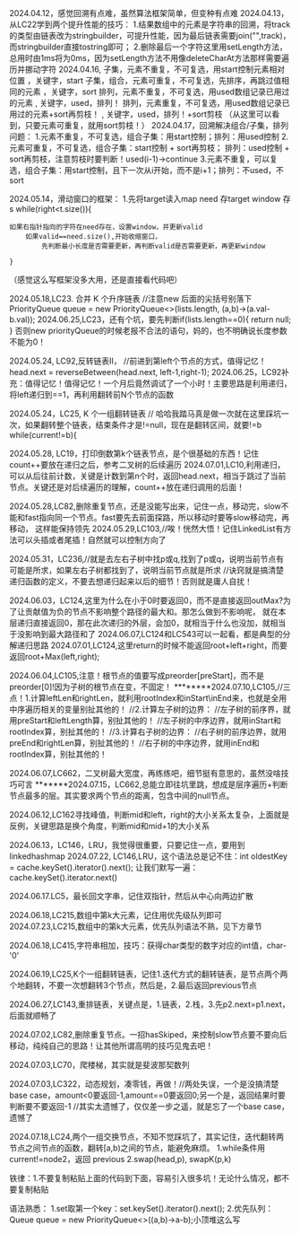 2024.04.12，感觉回溯有点难，虽然算法框架简单，但变种有点难
2024.04.13，从LC22学到两个提升性能的技巧：
            1.结果数组中的元素是字符串的回溯，将track的类型由链表改为stringbuilder，可提升性能，因为最后链表需要join("",track)，而stringbuilder直接tostring即可；
            2.删除最后一个字符这里用setLength方法，总用时由1ms将为0ms，因为setLength方法不用像deleteCharAt方法那样需要遍历并挪动字符
2024.04.16, 子集，元素不重复，不可复选，用start控制元素相对位置            ，关键字，start
            子集，组合，元素可重复，不可复选，先排序，再跳过值相同的元素      ，关键字，sort
            排列，元素不重复，不可复选，用used数组记录已用过的元素         , 关键字，used，排列！
            排列，元素重复，不可复选，用used数组记录已用过的元素+sort再剪枝！        , 关键字，used，排列！+sort剪枝
            （从这里可以看到，只要元素可重复，就用sort剪枝！）
2024.04.17，回溯解决组合/子集，排列问题：
			1.元素不重复，不可复选，组合子集：用start控制；排列：用used控制
			2.元素可重复，不可复选，组合子集：start控制 + sort再剪枝； 排列：used控制 + sort再剪枝，注意剪枝时要判断！used(i-1)->continue
			3.元素不重复，可以复选，组合子集：用start控制，且下一次从i开始，而不是i+1；排列：不used，不sort

2024.05.14，滑动窗口的框架：
    1.先将target读入map
    need 存target
    window 存s
    while(right<t.size()){
    
    如果右指针指向的字符在need存在，设置window，并更新valid
        如果valid==need.size(),开始收缩窗口，
            先判断最小长度是否需要更新，再判断valid是否需要更新，再更新window
    
    }
（感觉这么写框架没多大用，还是直接看代码吧）

2024.05.18,LC23. 合并 K 个升序链表
//注意new 后面的尖括号别落下
PriorityQueue<ListNode> queue = new PriorityQueue<>(lists.length, (a,b)->(a.val-b.val));
2024.06.25,LC23，还有个坑，要先判断if(lists.length==0){
                                     return null;
                                 }
否则new priorityQueue的时候老报不合法的语句，妈的，也不明确说长度参数不能为0！


2024.05.24, LC92,反转链表II，
//前进到第left个节点的方式，值得记忆！
head.next = reverseBetween(head.next, left-1,right-1);
2024.06.25，LC92补充：值得记忆！值得记忆！一个月后竟然调试了一个小时！主要思路是利用递归，将left递归到==1，再利用翻转前N个节点的函数

2024.05.24，LC25, K 个一组翻转链表
// 哈哈我踏马真是做一次就在这里踩坑一次，如果翻转整个链表，结束条件才是!=null，现在是翻转区间，就要!=b
while(current!=b){

2024.05.28, LC19，打印倒数第k个链表节点，是个很基础的东西！记住count++要放在递归之后，参考二叉树的后续遍历
2024.07.01,LC10,利用递归，可以从后往前计数，关键是计数到第n个时，返回head.next，相当于跳过了当前节点。关键还是对后续遍历的理解，count++放在递归调用的后面！

2024.05.28,LC82,删除重复节点，还是没能写出来，记住一点，移动完，slow不能和fast指向同一个节点。fast要先去前面探路，所以移动时要等slow移动完，再移动，
这样能保持领先
2024.05.29,LC103,//唉！恍然大悟！记住LinkedList有方法可以头插或者尾插！自然就可以控制方向了

2024.05.31，LC236,//就是去左右子树中找p或q,找到了p或q，说明当前节点有可能是所求，如果左右子树都找到了，说明当前节点就是所求
//诀窍就是搞清楚递归函数的定义，不要去想递归起来以后的细节！否则就是庸人自扰！

2024.06.03，LC124,这里为什么在小于0时要返回0，而不是直接返回outMax?为了让贡献值为负的节点不影响整个路径的最大和。那怎么做到不影响呢，
就在本层递归直接返回0，那在此次递归的外层，会加0，就相当于什么也没加，就相当于没影响到最大路径和了
2024.06.07,LC124和LC543可以一起看，都是典型的分解递归思路
2024.07.01,LC124,这里return的时候不能返回root+left+right，而要返回root+Max(left,right);

2024.06.04,LC105,注意！根节点的值要写成preorder[preStart]，而不是preorder[0]!因为子树的根节点在变，不固定！
********2024.07.10,LC105,//三点！1.计算leftLen和rightLen，就利用rootIndex和inStart\inEnd来，也就是全用中序遍历相关的变量别扯其他的！
//2.计算左子树的边界：
//左子树的前序界，就用preStart和leftLength算，别扯其他的！
//左子树的中序边界，就用inStart和rootIndex算，别扯其他的！
//3.计算右子树的边界：
//右子树的前序边界，就用preEnd和rightLen算，别扯其他的！
//右子树的中序边界，就用inEnd和rootIndex算，别扯其他的！

2024.06.07,LC662，二叉树最大宽度，再练练吧，细节挺有意思的，虽然没啥技巧可言
*******2024.07.15，LC662,总能立即往坑里跳，想成是层序遍历+判断节点最多的层。其实要求两个节点的距离，包含中间的null节点。

2024.06.12,LC162寻找峰值，判断mid和left，right的大小关系太复杂，上面就是反例，关键思路是换个角度，判断mid和mid+1的大小关系

2024.06.13，LC146，LRU，我觉得很重要，只要记住一点，要用到linkedhashmap
2024.07.22, LC146,LRU，这个语法总是记不住：int oldestKey = cache.keySet().iterator().next();
让我们默写一遍：cache.keySet().iterator.next()

2024.06.17.LC5，最长回文字串，记住双指针，然后从中心向两边扩散

2024.06.18,LC215,数组中第k大元素，记住用优先级队列即可
2024.07.23,LC215,数组中的第k大元素，优先队列语法不熟，见下方章节

2024.06.18,LC415,字符串相加，技巧：获得char类型的数字对应的int值，char-'0'

2024.06.19,LC25,K个一组翻转链表，记住1.迭代方式的翻转链表，是节点两个两个地翻转，不要一次想翻转3个节点，然后是，2.最后返回previous节点

2024.06.27,LC143,重排链表，关键点是，1.链表，2.栈，3.先p2.next=p1.next，后面就顺畅了

2024.07.02,LC82,删除重复节点。一招hasSkiped，来控制slow节点要不要向后移动，纯纯自己的思路！让其他所谓高明的技巧见鬼去吧！

2024.07.03,LC70，爬楼梯，其实就是斐波那契数列

2024.07.03,LC322，动态规划，凑零钱，再做！//两处失误，一个是没搞清楚base case，amount<0要返回-1,amount==0要返回0;另一个是，返回结果时要判断要不要返回-1
                             //其实太遗憾了，仅仅差一步之遥，就是忘了一个base case，遗憾了

2024.07.18,LC24,两个一组交换节点，不知不觉踩坑了，其实记住，迭代翻转两节点之间节点的函数，翻转[a,b)之间的节点，能避免麻烦。
1.while条件用current!=node2，返回 previous
2.swap(head,p),   swapK(p,k)


铁律：1.不要复制粘贴上面的代码到下面，容易引入很多坑！无论什么情况，都不要复制粘贴


语法熟悉：
1.set取第一个key：set.keySet().iterator().next();
2.优先队列：Queue<Object> queue = new PriorityQueue<>((a,b)->a-b);小顶堆这么写